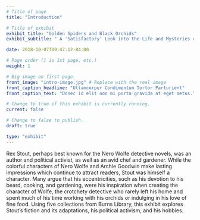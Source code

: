 ```yaml
---
# Title of page
title: "Introduction"

# Title of exhibit
exhibit_title: "Golden Spiders and Black Orchids"
exhibit_subtitle: " A 'Satisfactory' Look into the Life and Mysteries of Rex Stout"

date: 2018-10-07T09:47:12-04:00

# Page order (1 is 1st page, etc.)
weight: 1

# Big image on first page.
front_image: "intro-image.jpg" # Replace with the real image
front_caption_headline: "Ullamcorper Condimentum Tortor Parturient"
front_caption_text: "Donec id elit non mi porta gravida at eget metus."

# Change to true if this exhibit is currently running.
current: false

# Change to false to publish.
draft: true

type: "exhibit"
---
```


Rex Stout, perhaps best known for the Nero Wolfe detective novels, was an author and political activist, as well as an avid chef and gardener. While the colorful characters of Nero Wolfe and Archie Goodwin make lasting impressions which continue to attract readers, Stout was himself a character. Many argue that his eccentricities, such as his devotion to his beard, cooking, and gardening, were his inspiration when creating the character of Wolfe, the crotchety detective who rarely left his home and spent much of his time working with his orchids or indulging in his love of fine food. Using five collections from Burns Library, this exhibit explores Stout’s fiction and its adaptations, his political activism, and his hobbies.
